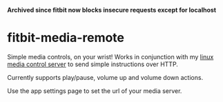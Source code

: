
**Archived since fitbit now blocks insecure requests except for localhost**

# fitbit-media-remote

Simple media controls, on your wrist! Works in conjunction with my [linux media control server](https://github.com/oswalde-p/media-control-server)
to send simple instructions over HTTP.

Currently supports play/pause, volume up and volume down actions.

Use the app settings page to set the url of your media server.
